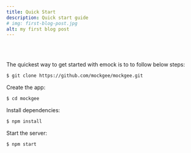 ```yaml
---
title: Quick Start
description: Quick start guide
# img: first-blog-post.jpg
alt: my first blog post
---
```


</br>
</br>

<info-box>
  <template #info-box>

Make sure Nodejs is installed, [download and install Node.js](https://nodejs.org/en/download/). Node.js v10.x or higher is recomended.
  </template>
</info-box>


  The quickest way to get started with emock is to to follow below steps:

```bash
$ git clone https://github.com/mockgee/mockgee.git
```

  Create the app:

```bash
$ cd mockgee
```

  Install dependencies:

```bash
$ npm install
```

  Start the server:

```bash
$ npm start
```


